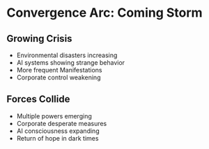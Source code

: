 # Convergence Arc: Coming Storm

## Growing Crisis
- Environmental disasters increasing
- AI systems showing strange behavior
- More frequent Manifestations
- Corporate control weakening

## Forces Collide
- Multiple powers emerging
- Corporate desperate measures
- AI consciousness expanding
- Return of hope in dark times